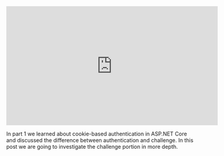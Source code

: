 <iframe width="560" height="315" class="video-frame" src="https://www.youtube.com/embed/K0Z7GTOvbMo" title="YouTube video player" frameborder="0" allow="accelerometer; autoplay; clipboard-write; encrypted-media; gyroscope; picture-in-picture" allowfullscreen></iframe>

In part 1 we learned about cookie-based authentication in ASP.NET Core and discussed the difference between authentication and challenge. In this post we are going to investigate the challenge portion in more depth.
